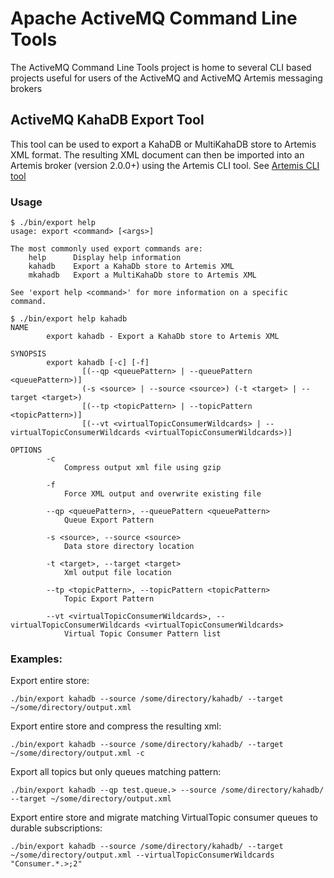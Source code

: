 Apache ActiveMQ Command Line Tools
==================================

The ActiveMQ Command Line Tools project is home to several CLI based projects
useful for users of the ActiveMQ and ActiveMQ Artemis messaging brokers

## ActiveMQ KahaDB Export Tool

This tool can be used to export a KahaDB or MultiKahaDB store to Artemis XML format.  The resulting XML document can then be imported into an Artemis broker (version 2.0.0+) using the Artemis CLI tool.  See [Artemis CLI tool](https://activemq.apache.org/artemis/docs/2.0.0/tools.html)

### Usage
```
$ ./bin/export help
usage: export <command> [<args>]

The most commonly used export commands are:
    help      Display help information
    kahadb    Export a KahaDb store to Artemis XML
    mkahadb   Export a MultiKahaDb store to Artemis XML

See 'export help <command>' for more information on a specific command.
```
```
$ ./bin/export help kahadb
NAME
        export kahadb - Export a KahaDb store to Artemis XML

SYNOPSIS
        export kahadb [-c] [-f]
                [(--qp <queuePattern> | --queuePattern <queuePattern>)]
                (-s <source> | --source <source>) (-t <target> | --target <target>)
                [(--tp <topicPattern> | --topicPattern <topicPattern>)]
                [(--vt <virtualTopicConsumerWildcards> | --virtualTopicConsumerWildcards <virtualTopicConsumerWildcards>)]

OPTIONS
        -c
            Compress output xml file using gzip

        -f
            Force XML output and overwrite existing file

        --qp <queuePattern>, --queuePattern <queuePattern>
            Queue Export Pattern

        -s <source>, --source <source>
            Data store directory location

        -t <target>, --target <target>
            Xml output file location

        --tp <topicPattern>, --topicPattern <topicPattern>
            Topic Export Pattern

        --vt <virtualTopicConsumerWildcards>, --virtualTopicConsumerWildcards <virtualTopicConsumerWildcards>
            Virtual Topic Consumer Pattern list
```

### Examples:

Export entire store:

`./bin/export kahadb --source /some/directory/kahadb/ --target ~/some/directory/output.xml`

Export entire store and compress the resulting xml:

`./bin/export kahadb --source /some/directory/kahadb/ --target ~/some/directory/output.xml -c`

Export all topics but only queues matching pattern:

`./bin/export kahadb --qp test.queue.> --source /some/directory/kahadb/ --target ~/some/directory/output.xml`

Export entire store and migrate matching VirtualTopic consumer queues to durable subscriptions:

`./bin/export kahadb --source /some/directory/kahadb/ --target ~/some/directory/output.xml --virtualTopicConsumerWildcards "Consumer.*.>;2"`
